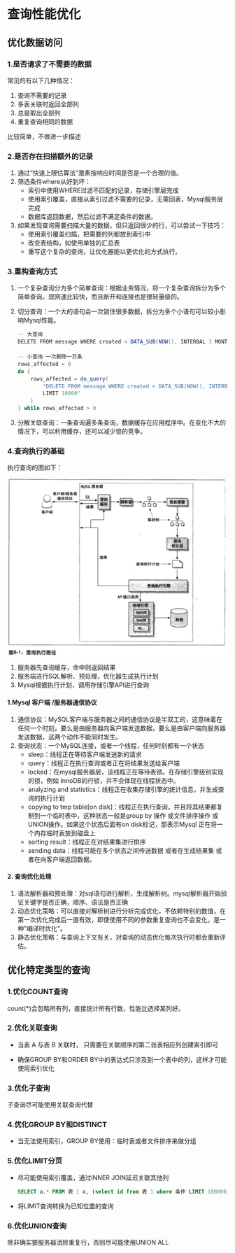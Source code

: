 # 查询性能优化

## 优化数据访问

### 1.是否请求了不需要的数据

常见的有以下几种情况：

1. 查询不需要的记录
2. 多表关联时返回全部列
3. 总是取出全部列
4. 重复查询相同的数据

比较简单，不做进一步描述

### 2.是否存在扫描额外的记录

1. 通过“快速上限估算法”激素按响应时间是否是一个合理的值。
2. 筛选条件where从好到坏：
   - 索引中使用WHERE过滤不匹配的记录，存储引擎层完成
   - 使用索引覆盖，直接从索引过滤不需要的记录，无需回表，Mysql服务层完成
   - 数据库返回数据，然后过滤不满足条件的数据。
3. 如果发现查询需要扫描大量的数据，但只返回很少的行，可以尝试一下技巧：
   - 使用索引覆盖扫描，把需要的列都放到索引中
   - 改变表结构，如使用单独的汇总表
   - 重写这个复杂的查询，让优化器能以更优化的方式执行。

### 3.重构查询方式

1. 一个复杂查询分为多个简单查询：根据业务情况，将一个复杂查询拆分为多个简单查询。现网速比较快，而且断开和连接也是很轻量级的。

2. 切分查询：一个大的语句会一次锁住很多数据，拆分为多个小语句可以较小影响Mysql性能。

   ```java
   -- 大查询
   DELETE FROM message WHERE created < DATA_SUB(NOW(), INTERBAL 3 MONTH);
   
   -- 小查询 一次删除一万条
   rows_affected = 0
   do {
       rows_affected = do_query(
           "DELETE FROM message WHERE created < DATA_SUB(NOW(), INTERBAL 3 MONTH) 
           LIMIT 10000"
       ) 
   } while rows_affected > 0
   ```

3. 分解关联查询：一条查询遍多条查询，数据缓存在应用程序中。在变化不大的情况下，可以利用缓存，还可以减少锁的竞争。

### 4.查询执行的基础

执行查询的图如下：

![](img/7.png)  

1. 服务器先查询缓存，命中则返回结果
2. 服务端进行SQL解析、预处理，优化器生成执行计划
3. Mysql根据执行计划，调用存储引擎API进行查询

#### 1.Mysql 客户端 /服务器通信协议

1. 通信协议：MySQL客户端与服务器之间的通信协议是半双工的，这意味着在任何一个时刻，要么是由服务器向客户端发送数据，要么是由客户端向服务器发送数据，这两个动作不能同时发生。
2. 查询状态：一个MySQL连接，或者一个线程，任何时刻都有一个状态
   - sleep：线程正在等待客户端发送新的请求
   - query：线程正在执行查询或者正在将结果发送给客户端
   - locked：在mysql服务器层，该线程正在等待表锁。在存储引擎级别实现的锁，例如 InnoDB的行锁，并不会体现在线程状态中。
   - analyzing and statistics：线程正在收集存储引擎的统计信息，并生成查询的执行计划
   - copying to tmp table[on disk]：线程正在执行查询，并且将其结果都复制到一个临时表中，这种状态一般是group by 操作 或文件排序操作 或 UNION操作。如果这个状态后面有on disk标记，那表示Mysql 正在将一个内存临时表放到磁盘上
   - sorting result：线程正在对结果集进行排序
   - sending data：线程可能在多个状态之间传送数据 或者在生成结果集 或者在向客户端返回数据。

#### 2. 查询优化处理

1. 语法解析器和预处理：对sql语句进行解析，生成解析树。mysql解析器开始验证关键字是否正确，顺序、语法是否正确
2. 动态优化策略：可以直接对解析树进行分析完成优化，不依赖特别的数值，在第一次优化完成后一直有效，即使使用不同的参数重复查询也不会变化，是一种"编译时优化"。
3. 静态优化策略：与查询上下文有关，对查询的动态优化每次执行时都会重新评估。

## 优化特定类型的查询

### 1.优化COUNT查询

count(*)会忽略所有列，直接统计所有行数，性能比选择某列好。

### 2.优化关联查询

- 当表 A 与表 B 关联时， 只需要在关联顺序的第二张表相应列创建索引即可

- 确保GROUP BY和ORDER BY中的表达式只涉及到一个表中的列，这样才可能使用索引优化

### 3.优化子查询

子查询尽可能使用关联查询代替

### 4.优化GROUP BY和DISTINCT

- 当无法使用索引，GROUP BY使用：临时表或者文件排序来做分组

### 5.优化LIMIT分页

- 尽可能使用索引覆盖，通过INNER JOIN延迟关联其他列

  ```sql
  SELECT a.* FROM 表 1 a, (select id from 表 1 where 条件 LIMIT 100000,20 ) b where a.id=b.id
  ```

- 将LIMIT查询转换为已知位置的查询

### 6.优化UNION查询

除非确实要服务器消除重复行，否则尽可能使用UNION ALL







